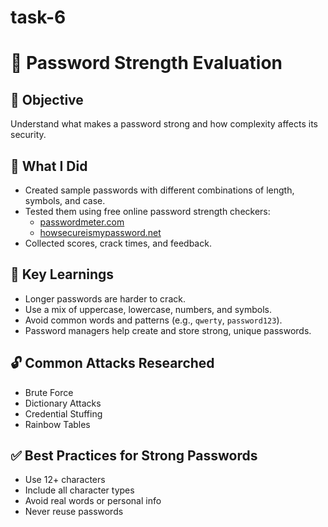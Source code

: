 # task-6

# 🔐 Password Strength Evaluation

## 📝 Objective
Understand what makes a password strong and how complexity affects its security.

## 🧪 What I Did
- Created sample passwords with different combinations of length, symbols, and case.
- Tested them using free online password strength checkers:
  - [passwordmeter.com](https://www.passwordmeter.com/)
  - [howsecureismypassword.net](https://howsecureismypassword.net/)
- Collected scores, crack times, and feedback.

## 🧠 Key Learnings
- Longer passwords are harder to crack.
- Use a mix of uppercase, lowercase, numbers, and symbols.
- Avoid common words and patterns (e.g., `qwerty`, `password123`).
- Password managers help create and store strong, unique passwords.

## 🔓 Common Attacks Researched
- Brute Force
- Dictionary Attacks
- Credential Stuffing
- Rainbow Tables

## ✅ Best Practices for Strong Passwords
- Use 12+ characters
- Include all character types
- Avoid real words or personal info
- Never reuse passwords


